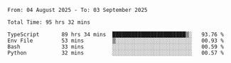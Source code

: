 <!--START_SECTION:waka-->

```abap
From: 04 August 2025 - To: 03 September 2025

Total Time: 95 hrs 32 mins

TypeScript       89 hrs 34 mins  ███████████████████████▒░   93.76 %
Env File         53 mins         ▒░░░░░░░░░░░░░░░░░░░░░░░░   00.93 %
Bash             33 mins         ░░░░░░░░░░░░░░░░░░░░░░░░░   00.59 %
Python           32 mins         ░░░░░░░░░░░░░░░░░░░░░░░░░   00.57 %
```

<!--END_SECTION:waka-->

